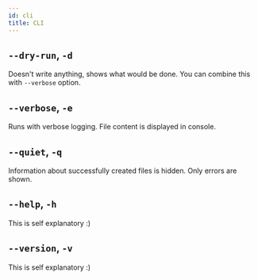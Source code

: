 ```yaml
---
id: cli
title: CLI
---
```


## `--dry-run`, `-d`

Doesn't write anything, shows what would be done.
You can combine this with `--verbose` option.

## `--verbose`, `-e`

Runs with verbose logging. File content is displayed in console.

## `--quiet`, `-q`

Information about successfully created files is hidden. Only errors are shown.

## `--help`, `-h`

This is self explanatory :)

## `--version`, `-v`

This is self explanatory :)
